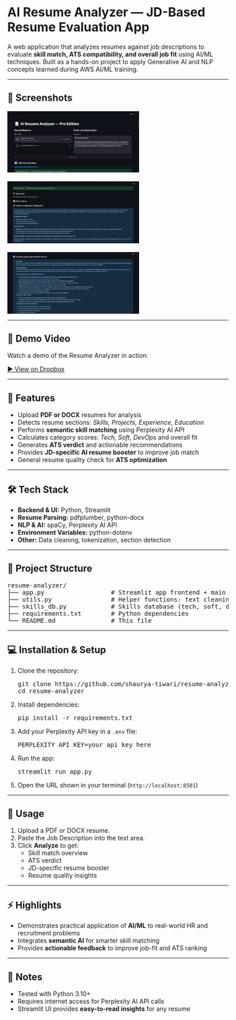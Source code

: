 <h1>AI Resume Analyzer — JD-Based Resume Evaluation App</h1>

<p>A web application that analyzes resumes against job descriptions to evaluate <strong>skill match, ATS compatibility, and overall job fit</strong> using AI/ML techniques. Built as a hands-on project to apply Generative AI and NLP concepts learned during AWS AI/ML training.</p>

<hr>

<h2>📸 Screenshots</h2>
<div style="display:flex; gap:20px; flex-wrap:wrap;">
    <img src="pr1.png" alt="App Screenshot 1" width="300">
    <img src="pr2.png" alt="App Screenshot 2" width="300">
    <img src="pr3.png" alt="App Screenshot 3" width="300">
</div>

<hr>

<h2>🎥 Demo Video</h2>
<p>Watch a demo of the Resume Analyzer in action:</p>
<a href="https://www.dropbox.com/scl/fi/5bnimrjb4r7e2ktyezmf2/DemoVideo.mp4?rlkey=czxj1nfxv7kyn3e99rqskr4xu&st=mhosesjs&dl=0" target="_blank">
    ▶ View on Dropbox
</a>

<hr>

<h2>🚀 Features</h2>
<ul>
    <li>Upload <strong>PDF or DOCX</strong> resumes for analysis</li>
    <li>Detects resume sections: <em>Skills, Projects, Experience, Education</em></li>
    <li>Performs <strong>semantic skill matching</strong> using Perplexity AI API</li>
    <li>Calculates category scores: <em>Tech, Soft, DevOps</em> and overall fit</li>
    <li>Generates <strong>ATS verdict</strong> and actionable recommendations</li>
    <li>Provides <strong>JD-specific AI resume booster</strong> to improve job match</li>
    <li>General resume quality check for <strong>ATS optimization</strong></li>
</ul>

<hr>

<h2>🛠 Tech Stack</h2>
<ul>
    <li><strong>Backend & UI:</strong> Python, Streamlit</li>
    <li><strong>Resume Parsing:</strong> pdfplumber, python-docx</li>
    <li><strong>NLP & AI:</strong> spaCy, Perplexity AI API</li>
    <li><strong>Environment Variables:</strong> python-dotenv</li>
    <li><strong>Other:</strong> Data cleaning, tokenization, section detection</li>
</ul>

<hr>

<h2>📂 Project Structure</h2>
<pre>
resume-analyzer/
├── app.py                  # Streamlit app frontend + main logic
├── utils.py                # Helper functions: text cleaning, scoring, AI calls
├── skills_db.py            # Skills database (tech, soft, devops)
├── requirements.txt        # Python dependencies
└── README.md               # This file
</pre>

<hr>

<h2>💻 Installation & Setup</h2>
<ol>
    <li>Clone the repository:
        <pre>git clone https://github.com/shaurya-tiwari/resume-analyzer.git
cd resume-analyzer</pre>
    </li>
    <li>Install dependencies:
        <pre>pip install -r requirements.txt</pre>
    </li>
    <li>Add your Perplexity API key in a <code>.env</code> file:
        <pre>PERPLEXITY_API_KEY=your_api_key_here</pre>
    </li>
    <li>Run the app:
        <pre>streamlit run app.py</pre>
    </li>
    <li>Open the URL shown in your terminal (<code>http://localhost:8501</code>)</li>
</ol>

<hr>

<h2>🎯 Usage</h2>
<ol>
    <li>Upload a PDF or DOCX resume.</li>
    <li>Paste the Job Description into the text area.</li>
    <li>Click <strong>Analyze</strong> to get:
        <ul>
            <li>Skill match overview</li>
            <li>ATS verdict</li>
            <li>JD-specific resume booster</li>
            <li>Resume quality insights</li>
        </ul>
    </li>
</ol>

<hr>

<h2>⚡ Highlights</h2>
<ul>
    <li>Demonstrates practical application of <strong>AI/ML</strong> to real-world HR and recruitment problems</li>
    <li>Integrates <strong>semantic AI</strong> for smarter skill matching</li>
    <li>Provides <strong>actionable feedback</strong> to improve job-fit and ATS ranking</li>
</ul>

<hr>

<h2>📌 Notes</h2>
<ul>
    <li>Tested with Python 3.10+</li>
    <li>Requires internet access for Perplexity AI API calls</li>
    <li>Streamlit UI provides <strong>easy-to-read insights</strong> for any resume</li>
</ul>
